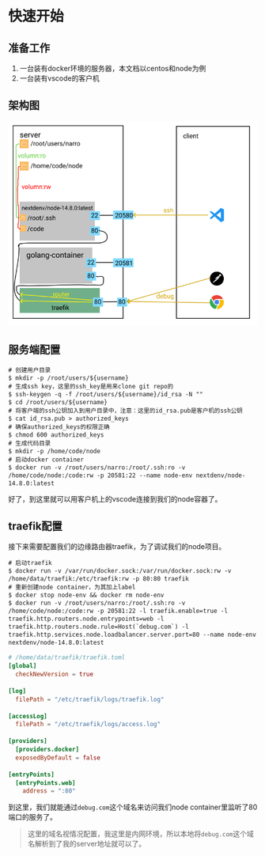 # 快速开始

## 准备工作
1. 一台装有docker环境的服务器，本文档以centos和node为例
2. 一台装有vscode的客户机

## 架构图
![](../imgs/arch.png)

## 服务端配置
```shell
# 创建用户目录
$ mkdir -p /root/users/${username}
# 生成ssh key，这里的ssh_key是用来clone git repo的
$ ssh-keygen -q -f /root/users/${username}/id_rsa -N ""
$ cd /root/users/${username}
# 将客户端的ssh公钥加入到用户目录中，注意：这里的id_rsa.pub是客户机的ssh公钥
$ cat id_rsa.pub > authorized_keys
# 确保authorized_keys的权限正确
$ chmod 600 authorized_keys
# 生成代码目录
$ mkdir -p /home/code/node
# 启动docker container
$ docker run -v /root/users/narro:/root/.ssh:ro -v /home/code/node:/code:rw -p 20581:22 --name node-env nextdenv/node-14.8.0:latest
```
好了，到这里就可以用客户机上的vscode连接到我们的node容器了。

## traefik配置
接下来需要配置我们的边缘路由器traefik，为了调试我们的node项目。
```shell
# 启动traefik
$ docker run -v /var/run/docker.sock:/var/run/docker.sock:rw -v /home/data/traefik:/etc/traefik:rw -p 80:80 traefik
# 重新创建node container，为其加上label
$ docker stop node-env && docker rm node-env
$ docker run -v /root/users/narro:/root/.ssh:ro -v /home/code/node:/code:rw -p 20581:22 -l traefik.enable=true -l traefik.http.routers.node.entrypoints=web -l traefik.http.routers.node.rule=Host(`debug.com`) -l traefik.http.services.node.loadbalancer.server.port=80 --name node-env nextdenv/node-14.8.0:latest
```
```toml
# /home/data/traefik/traefik.toml
[global]
  checkNewVersion = true

[log]
  filePath = "/etc/traefik/logs/traefik.log"

[accessLog]
  filePath = "/etc/traefik/logs/access.log"

[providers]
  [providers.docker]
  exposedByDefault = false

[entryPoints]
  [entryPoints.web]
    address = ":80"
```
到这里，我们就能通过`debug.com`这个域名来访问我们node container里监听了80端口的服务了。

> 这里的域名视情况配置，我这里是内网环境，所以本地将`debug.com`这个域名解析到了我的server地址就可以了。